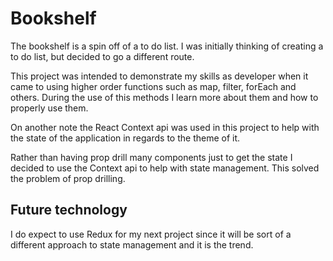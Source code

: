 # Bookshelf

The bookshelf is a spin off of a to do list. I was initially thinking of creating a to do list, but decided to go a different route.

This project was intended to demonstrate my skills as developer when it came to using higher order functions such as map, filter, forEach and others. During the use of this methods I learn more about them and how to properly use them.

On another note the React Context api was used in this project to help with the state of the application in regards to the theme of it.

Rather than having prop drill many components just to get the state I decided to use the Context api to help with state management. This solved the problem of prop drilling.

## Future technology

I do expect to use Redux for my next project since it will be sort of a different approach to state management and it is the trend.
